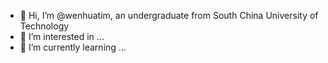 - 👋 Hi, I’m @wenhuatim, an undergraduate from South China University of Technology
- 👀 I’m interested in ... 
- 🌱 I’m currently learning ...

<!---
wenhuatim/wenhuatim is a ✨ special ✨ repository because its `README.md` (this file) appears on your GitHub profile.
You can click the Preview link to take a look at your changes.
--->
